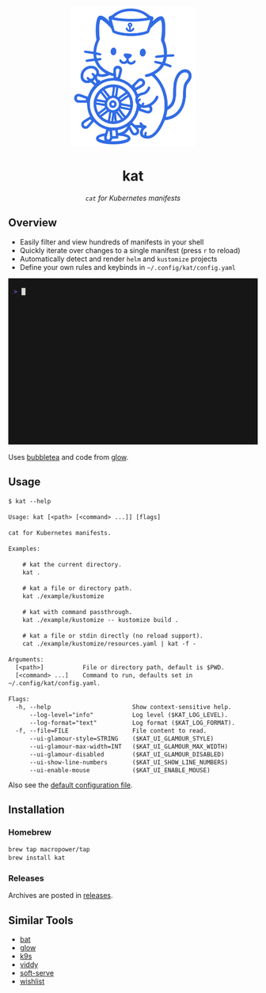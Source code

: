 <p align="center">
  <a href="#"><img src="docs/assets/logo.svg" width="250px"></a>
  <h1 align="center">kat</h1>
</p>

<p align="center"><i><code>cat</code> for Kubernetes manifests</i></p>

## Overview

- Easily filter and view hundreds of manifests in your shell
- Quickly iterate over changes to a single manifest (press `r` to reload)
- Automatically detect and render `helm` and `kustomize` projects
- Define your own rules and keybinds in `~/.config/kat/config.yaml`

![demo](docs/assets/demo.gif)

Uses [bubbletea](https://github.com/charmbracelet/bubbletea) and code from [glow](https://github.com/charmbracelet/glow).

## Usage

```console
$ kat --help

Usage: kat [<path> [<command> ...]] [flags]

cat for Kubernetes manifests.

Examples:

    # kat the current directory.
    kat .

    # kat a file or directory path.
    kat ./example/kustomize

    # kat with command passthrough.
    kat ./example/kustomize -- kustomize build .

    # kat a file or stdin directly (no reload support).
    cat ./example/kustomize/resources.yaml | kat -f -

Arguments:
  [<path>]           File or directory path, default is $PWD.
  [<command> ...]    Command to run, defaults set in ~/.config/kat/config.yaml.

Flags:
  -h, --help                       Show context-sensitive help.
      --log-level="info"           Log level ($KAT_LOG_LEVEL).
      --log-format="text"          Log format ($KAT_LOG_FORMAT).
  -f, --file=FILE                  File content to read.
      --ui-glamour-style=STRING    ($KAT_UI_GLAMOUR_STYLE)
      --ui-glamour-max-width=INT   ($KAT_UI_GLAMOUR_MAX_WIDTH)
      --ui-glamour-disabled        ($KAT_UI_GLAMOUR_DISABLED)
      --ui-show-line-numbers       ($KAT_UI_SHOW_LINE_NUMBERS)
      --ui-enable-mouse            ($KAT_UI_ENABLE_MOUSE)
```

Also see the [default configuration file](example/config.yaml).

## Installation

### Homebrew

```sh
brew tap macropower/tap
brew install kat
```

### Releases

Archives are posted in [releases](https://github.com/MacroPower/kat/releases).

## Similar Tools

- [bat](https://github.com/sharkdp/bat)
- [glow](https://github.com/charmbracelet/glow)
- [k9s](https://github.com/derailed/k9s)
- [viddy](https://github.com/sachaos/viddy)
- [soft-serve](https://github.com/charmbracelet/soft-serve)
- [wishlist](https://github.com/charmbracelet/wishlist)
